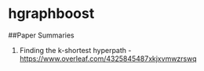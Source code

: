 # hgraphboost

##Paper Summaries

1. Finding the k-shortest hyperpath - https://www.overleaf.com/4325845487xkjxvmwzrswq
